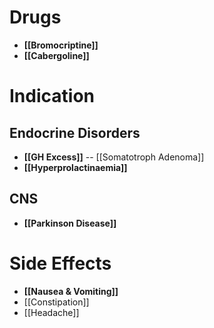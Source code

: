 # Drugs
- **[[Bromocriptine]]**
- **[[Cabergoline]]**

# Indication
## Endocrine Disorders
- **[[GH Excess]]** -- [[Somatotroph Adenoma]]
- **[[Hyperprolactinaemia]]**

## CNS
- **[[Parkinson Disease]]**

# Side Effects
- **[[Nausea & Vomiting]]**
- [[Constipation]]
- [[Headache]]